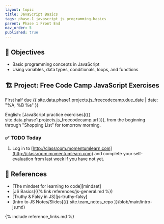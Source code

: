 ```yaml
---
layout: topic
title: JavaScript Basics
tags: phase-1 javascript js programming-basics
parent: Phase 1 Front End
nav_order: 5
published: true
---
```


## 🎯 Objectives

- Basic programming concepts in JavaScript
- Using variables, data types, conditionals, loops, and functions

## 🏗️ Project: Free Code Camp JavaScript Exercises

First half due {{ site.data.phase1.projects.js_freecodecamp.due_date | date: "%A, %B %e" }}

English:
[JavaScript practice exercises]({{ site.data.phase1.projects.js_freecodecamp.url }}), from the beginning through "Shopping List" for tomorrow morning.


### ✅ TODO Today

1. Log in to [http://classroom.momentumlearn.com](http://classroom.momentumlearn.com) and complete your self-evaluation from last week if you have not yet.

## 🔖 References

- [The mindset for learning to code][mindset]
- [JS Basics]({% link references/js-general.md %})
- [Truthy & Falsy in JS][js-truthy-falsy]
- [Intro to JS Notes/Slides]({{ site.team_notes_repo }}/blob/main/intro-js.md)

{% include reference_links.md %}
